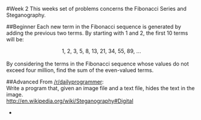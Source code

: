 #Week 2
This weeks set of problems concerns the Fibonacci Series and Steganography. 

##Beginner
Each new term in the Fibonacci sequence is generated by adding the previous two terms. By starting with 1 and 2, the first 10 terms will be:
<br />

<center>1, 2, 3, 5, 8, 13, 21, 34, 55, 89, ...</center>

<br />
By considering the terms in the Fibonacci sequence whose values do not exceed four million, find the sum of the even-valued terms.

##Advanced
From <a href="http://www.reddit.com/r/dailyprogrammer/comments/10l8cq/9272012_challenge_101_intermediate_image">/r/dailyprogrammer</a>:<br />
Write a program that, given an image file and a text file, hides the text in the image.<br />
<a>http://en.wikipedia.org/wiki/Steganography#Digital</a>

-
